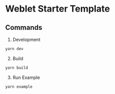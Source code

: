 # Weblet Starter Template

## Commands

1. Development
```sh
yarn dev
```

2. Build
```sh
yarn build
```

3. Run Example
```sh
yarn example
```